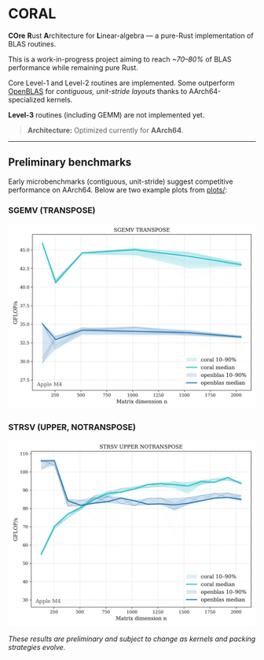 # CORAL

**COre** **R**ust **A**rchitecture for **L**inear-algebra — a pure-Rust implementation of BLAS routines.

This is a work-in-progress project aiming to reach *~70–80%* of BLAS performance while remaining pure Rust.

Core Level-1 and Level-2 routines are implemented. Some outperform
[OpenBLAS](https://github.com/OpenMathLib/OpenBLAS) for *contiguous, unit-stride layouts* thanks to AArch64-specialized kernels.

**Level-3** routines (including GEMM) are not implemented yet.

> **Architecture:** Optimized currently for **AArch64**.

---

## Preliminary benchmarks

Early microbenchmarks (contiguous, unit-stride) suggest competitive performance on AArch64. Below are two example plots from [plots/](benches/plots/):

### SGEMV (TRANSPOSE)
![SGEMV TRANSPOSE](benches/plots/SGEMV%20TRANSPOSE.png)

### STRSV (UPPER, NOTRANSPOSE)
![STRSV UPPER NOTRANSPOSE](benches/plots/STRSV%20UPPER%20NOTRANSPOSE.png)

*These results are preliminary and subject to change as kernels and packing strategies evolve.*

